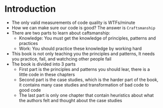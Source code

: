 # Introduction

- The only valid measurements of code quality is WTFs/minute
- How we can make sure our code is good? The answer is `Craftsmanship`
- There are two parts to learn about caftsmanship:
  - Knowledge: You must get the knowledge of principles, patterns and practices
  - Work: You should practice these knowledge by working hard
- This book is not only teaching you the principles and patterns, It needs you practice, fail, and watchcing other people fail
- The book is divided into 3 parts
  - First part is the principles and patterns you should lear, there is a little code in these chapters
  - Second part is the case studies, which is the harder part of the book, it contains many case studies and transformation of bad code to good code
  - The last part is only one chapter that contain heuristics about what the authors felt and thought about the case studies
  